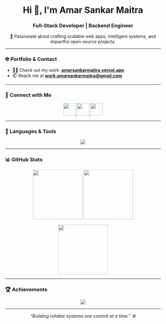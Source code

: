 <!-- Profile Header -->
<h1 align="center">Hi 👋, I'm Amar Sankar Maitra</h1>
<h3 align="center">Full-Stack Developer | Backend Engineer </h3>

<p align="center">
  🚀 Passionate about crafting scalable web apps, intelligent systems, and impactful open-source projects.
</p>

---

### 🌐 Portfolio & Contact
- 👨‍💻 Check out my work: [**amarsankarmaitra.vercel.app**](https://amarsankarmaitra.vercel.app/)
- 📫 Reach me at **work.amarsankarmaitra@gmail.com**

---

### 🤝 Connect with Me
<p align="center">
  <a href="https://linkedin.com/in/amarsankarmaitra" target="_blank" rel="noopener noreferrer">
    <img src="https://skillicons.dev/icons?i=linkedin" height="40" />
  </a>
  <a href="https://instagram.com/_riijuu__" target="_blank" rel="noopener noreferrer">
    <img src="https://skillicons.dev/icons?i=instagram" height="40" />
  </a>
  <a href="mailto:work.amarsankarmaitra@gmail.com" target="_blank" rel="noopener noreferrer">
    <img src="https://skillicons.dev/icons?i=gmail" height="40" />
  </a>
</p>

---

### 🧰 Languages & Tools
<p align="center">
  <img src="https://skillicons.dev/icons?i=react,nextjs,typescript,javascript,tailwind,express,nodejs,python,java,mysql,postgresql,mongodb,docker,git,figma,linux,matlab" />
</p>

---

### 📊 GitHub Stats
<p align="center">
  <img src="https://github-readme-stats.vercel.app/api?username=omegaopinmthechat&show_icons=true&theme=tokyonight&hide_border=true" height="160" />
  <img src="https://streak-stats.demolab.com?user=omegaopinmthechat&theme=tokyonight&hide_border=true" height="160" />
</p>

<p align="center">
  <img src="https://github-readme-stats.vercel.app/api/top-langs/?username=omegaopinmthechat&layout=compact&theme=tokyonight&hide_border=true" height="160" />
</p>

---

### 🏆 Achievements
<p align="center">
  <img src="https://github-profile-trophy.vercel.app/?username=omegaopinmthechat&theme=tokyonight&no-frame=true&no-bg=true&margin-w=15" />
</p>

---

<p align="center">
  <i>“Building reliable systems one commit at a time.” ⚙️</i>
</p>
